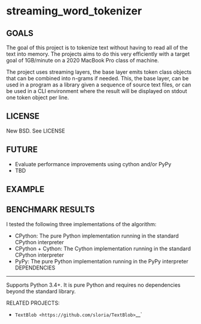 # streaming_word_tokenizer


GOALS
-----

The goal of this project is to tokenize text without having to read all of the text
into memory. The projects aims to do this very efficiently with a target goal of
1GB/minute on a 2020 MacBook Pro class of machine.

The project uses streaming layers, the base layer emits token class objects that
can be combined into n-grams if needed. This, the base layer, can be used in a
program as a library given a sequence of source text files, or can be used in a
CLI environment where the result will be displayed on stdout one token object per
line.

LICENSE
-------

New BSD. See LICENSE

FUTURE
------

  - Evaluate performance improvements using cython and/or PyPy
  - TBD

EXAMPLE
-------

BENCHMARK RESULTS
-------

I tested the following three implementations of the algorithm:
* CPython: The pure Python implementation running in the standard CPython interpreter
* CPython + Cython: The Cython implementation running in the standard CPython interpreter
* PyPy: The pure Python implementation running in the PyPy interpreter
DEPENDENCIES
------------

Supports Python 3.4+. It is pure Python and requires no dependencies beyond the
standard library.

RELATED PROJECTS:

  - `TextBlob <https://github.com/sloria/TextBlob>`__`
